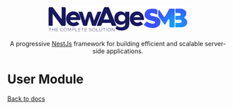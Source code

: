 <p align="center">
  <a href="https://www.newagesmb.com/" target="_blank"><img src="https://raw.githubusercontent.com/NewAgeSMBDevelopers/smb-logo/main/smb-logo.png" width="320" alt="Newage Logo" /></a>
</p>

<p align="center">A progressive <a href="http://nestjs.com/" target="_blank">NestJs</a> framework for building efficient and scalable server-side applications.</p>


# User Module

[Back to docs](./index.md)